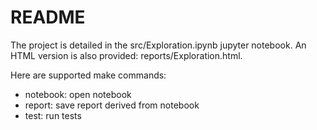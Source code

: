 # README #

The project is detailed in the src/Exploration.ipynb jupyter notebook. An HTML version is also provided: reports/Exploration.html.

Here are supported make commands:
* notebook: open notebook
* report: save report derived from notebook
* test: run tests
